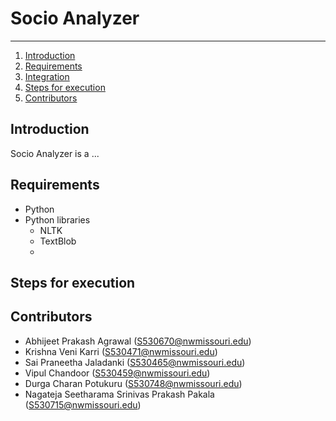 # Socio Analyzer
-------------

1. [Introduction](#introduction)
2. [Requirements](#requirements)
3. [Integration](#integration)
4. [Steps for execution](#steps-for-execution)
5. [Contributors](#contributors)

## Introduction

Socio Analyzer is a ... 

## Requirements
- Python
- Python libraries
    - NLTK
    - TextBlob
    - 



## Steps for execution



## Contributors
- Abhijeet Prakash Agrawal (S530670@nwmissouri.edu)
- Krishna Veni Karri (S530471@nwmissouri.edu)
- Sai Praneetha Jaladanki (S530465@nwmissouri.edu)
- Vipul Chandoor (S530459@nwmissouri.edu)
- Durga Charan Potukuru (S530748@nwmissouri.edu)
- Nagateja Seetharama Srinivas Prakash Pakala (S530715@nwmissouri.edu)